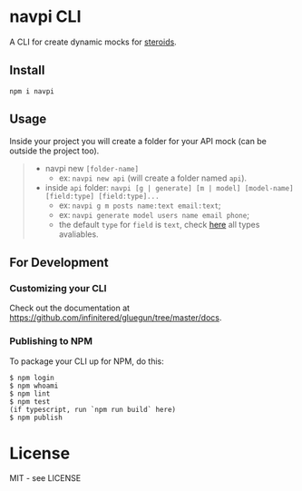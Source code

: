 # navpi CLI

A CLI for create dynamic mocks for [steroids](https://github.com/bildvitta/quasar-app-extension-steroids).

## Install
`npm i navpi`

## Usage

Inside your project you will create a folder for your API mock (can be outside the project too).

> - navpi new `[folder-name]`
>   - ex: `navpi new api` (will create a folder named `api`).
> - inside `api` folder: `navpi [g | generate] [m | model] [model-name] [field:type] [field:type]...`
>   * ex: `navpi g m posts name:text email:text`;
>   * ex: `navpi generate model users name email phone`;
>   * the default `type` for `field` is `text`, check [here](https://github.com/bildvitta/api) all types avaliables.

## For Development

### Customizing your CLI

Check out the documentation at https://github.com/infinitered/gluegun/tree/master/docs.

### Publishing to NPM

To package your CLI up for NPM, do this:

```shell
$ npm login
$ npm whoami
$ npm lint
$ npm test
(if typescript, run `npm run build` here)
$ npm publish
```

# License

MIT - see LICENSE


